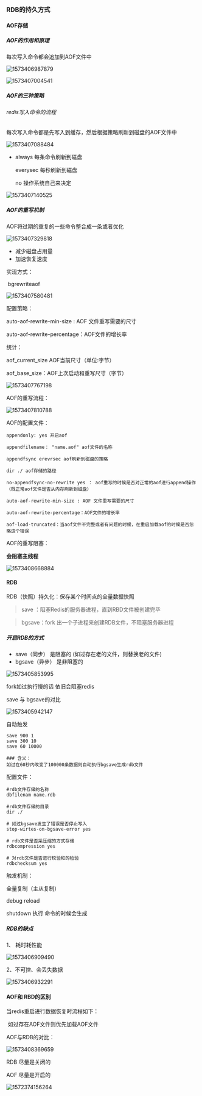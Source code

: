 ### RDB的持久方式

#### AOF存储

##### AOF的作用和原理

每次写入命令都会追加到AOF文件中

![1573406987879](assets/1573406987879.png)

![1573407004541](assets/1573407004541.png)

##### AOF的三种策略

###### redis写入命令的流程

每次写入命令都是先写入到缓存，然后根据策略刷新到磁盘的AOF文件中

![1573407088484](assets/1573407088484.png)

- always	每条命令刷新到磁盘

	 everysec	每秒刷新到磁盘

	 no	操作系统自己来决定

![1573407140525](assets/1573407140525.png)



##### AOF的重写机制

AOF将过期的重复的一些命令整合成一条或者优化

![1573407329818](assets/1573407329818.png)

- 减少磁盘占用量
- 加速恢复速度

实现方式：

​	bgrewriteaof

![1573407580481](assets/1573407580481.png)

配置策略：

auto-aof-rewrite-min-size : AOF 文件重写需要的尺寸

auto-aof-rewrite-percentage：AOF文件的增长率

统计：

aof_current_size AOF当前尺寸（单位:字节）

aof_base_size：AOF上次启动和重写尺寸（字节）

![1573407767198](assets/1573407767198.png)



AOF的重写流程：

![1573407810788](assets/1573407810788.png)

AOF的配置文件：

```
appendonly: yes 开启aof

appendfilename： "name.aof" aof文件的名称

appendfsync erevrsec aof刷新到磁盘的策略

dir ./ aof存储的路径

no-appendfsync-no-rewrite yes ： aof重写的时候是否对正常的aof进行append操作（既正常aof文件是否从内存刷新到磁盘）

auto-aof-rewrite-min-size : AOF 文件重写需要的尺寸

auto-aof-rewrite-percentage：AOF文件的增长率

aof-load-truncated：当aof文件不完整或者有问题的时候，在重启加载aof的时候是否忽略这个错误
```



AOF的重写阻塞：

**会阻塞主线程**

![1573408668884](assets/1573408668884.png)





#### RDB

RDB（快照）持久化：保存某个时间点的全量数据快照

> save ：阻塞Redis的服务器进程，直到RBD文件被创建完毕

> bgsave：fork 出一个子进程来创建RDB文件，不阻塞服务器进程

##### 开启RDB的方式

- save（同步） 是阻塞的 (如过存在老的文件，则替换老的文件)
- bgsave（异步） 是非阻塞的

![1573405853995](assets/1573405853995.png)



fork如过执行慢的话 依旧会阻塞redis

save 与 bgsave的对比

![1573405942147](assets/1573405942147.png)



自动触发

```
save 900 1
save 300 10
save 60 10000

### 含义：
如过在60秒内改变了100000条数据则自动执行bgsave生成rdb文件
```

配置文件：

```
#rdb文件存储的名称
dbfilenam name.rdb

#rdb文件存储的目录
dir ./

# 如过bgsave发生了错误是否停止写入
stop-wirtes-on-bgsave-error yes

# rdb文件是否采压缩的方式存储
rdbcompression yes

# 对rdb文件是否进行校验和的检验
rdbchecksum yes 
```



触发机制：

全量复制（主从复制）

debug reload

shutdown 执行 命令的时候会生成



##### RDB的缺点

1、 耗时耗性能

![1573406909490](assets/1573406909490.png)

2、不可控、会丢失数据

![1573406932291](assets/1573406932291.png)



#### AOF和 RBD的区别

当redis重启进行数据恢复时流程如下：

​	如过存在AOF文件则优先加载AOF文件



AOF与RDB的对比：

![1573408369659](assets/1573408369659.png)



RDB 尽量是关闭的

AOF 尽量是开启的 

![1572374156264](assets/1572374156264.png)